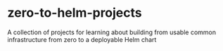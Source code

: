 # zero-to-helm-projects
A collection of projects for learning about building from usable common infrastructure from zero to a deployable Helm chart
